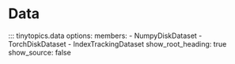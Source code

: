 # Data

::: tinytopics.data
    options:
      members:
        - NumpyDiskDataset
        - TorchDiskDataset
        - IndexTrackingDataset
      show_root_heading: true
      show_source: false
